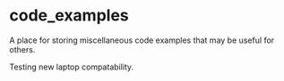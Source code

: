 # code_examples

A place for storing miscellaneous code examples that may be useful for others.

Testing new laptop compatability.